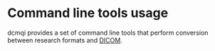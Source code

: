 # Command line tools usage

dcmqi provides a set of command line tools that perform conversion between research formats and [DICOM](http://dicom.nema.org/medical/dicom/current/output/chtml/part01/chapter_1.html#sect_1.1).

